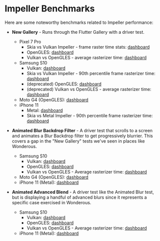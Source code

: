 # Impeller Benchmarks

Here are some noteworthy benchmarks related to Impeller performance:

- **New Gallery** - Runs through the Flutter Gallery with a driver test.
  - Pixel 7 Pro
    - Skia vs Vulkan Impeller - frame raster time stats: [dashboard](https://flutter-flutter-perf.skia.org/e/?queries=device_type%3DPixel_7_Pro%26sub_result%3D90th_percentile_frame_rasterizer_time_millis%26sub_result%3D99th_percentile_frame_rasterizer_time_millis%26sub_result%3Daverage_frame_rasterizer_time_millis%26sub_result%3Dworst_frame_rasterizer_time_millis%26test%3Dnew_gallery__transition_perf%26test%3Dnew_gallery_impeller__transition_perf)
    - OpenGLES: [dashboard](https://flutter-flutter-perf.skia.org/e/?keys=X080f13e1d6607d5ad3f4fe5c67e61538)
    - Vulkan vs OpenGLES - average rasterizer time: [dashboard](https://flutter-flutter-perf.skia.org/e/?queries=device_type%3DPixel_7_Pro%26sub_result%3Daverage_frame_rasterizer_time_millis%26test%3Dnew_gallery_impeller__transition_perf%26test%3Dnew_gallery_opengles_impeller__transition_perf)
  - Samsung S10
    - Vulkan: [dashboard](https://flutter-flutter-perf.skia.org/e/?keys=X777844777514c7b34e736eadbc5dd002)
    - Skia vs Vulkan Impeller - 90th percentile frame rasterizer time: [dashboard](https://flutter-flutter-perf.skia.org/e/?begin=1707934850&end=1708021250&queries=device_type%3DSM-A025V%26sub_result%3D90th_percentile_frame_rasterizer_time_millis%26test%3Dnew_gallery__transition_perf%26test%3Dnew_gallery_impeller__transition_perf)
    - (deprecated) OpenGLES: [dashboard](https://flutter-flutter-perf.skia.org/e/?keys=Xeb13bfef4ef2947f899646422bbad8c6)
    - (deprecated) Vulkan vs OpenGLES - average rasterizer time: [dashboard](https://flutter-flutter-perf.skia.org/e/?keys=Xdfca283b38a86fc09129141792cf5a4b)
  - Moto G4 (OpenGLES): [dashboard](https://flutter-flutter-perf.skia.org/e/?keys=Xaeae5aa39c9028be43e8a9ad40540bd8)
  - iPhone 11
    - Metal: [dashboard](https://flutter-flutter-perf.skia.org/e/?keys=X9d52e54d0ac32151cc10feca61ea34cc)
    - Skia vs Metal Impeller - 90th percentile frame rasterizer time: [dashboard](https://flutter-flutter-perf.skia.org/e/?keys=X836c18b955eb83a9102a4391672f37e0)

- **Animated Blur Backdrop Filter** - A driver test that scrolls to a screen and
  animates a Blur Backdrop filter to get progressively blurrier.  This covers a
  gap in the "New Gallery" tests we've seen in places like Wonderous.
  - Samsung S10
    - Vulkan: [dashboard](https://flutter-flutter-perf.skia.org/e/?keys=X71aab43432178775be19fe133cdb5528)
    - OpenGLES: [dashboard](https://flutter-flutter-perf.skia.org/e/?keys=X8024e2cd402a6afcefdb18aaabc9533a)
    - Vulkan vs OpenGLES - Average rasterizer time: [dashboard](https://flutter-flutter-perf.skia.org/e/?keys=Xb1c6d1bb2e43c633bc3e1aa896cf5b08)
  - Moto G4 (OpenGLES): [dashboard](https://flutter-flutter-perf.skia.org/e/?keys=X78023772ea9e94c81f37456a7fa7bf46)
  - iPhone 11 (Metal): [dashboard](https://flutter-flutter-perf.skia.org/e/?keys=X2f7504aba3db6aeff08cc896081ace55)

- **Animated Advanced Blend** - A driver test like the Animated Blur test, but
  is displaying a handful of advanced blurs since it represents a specific case
  exercised in Wonderous.
  - Samsung S10
    - Vulkan: [dashboard](https://flutter-flutter-perf.skia.org/e/?keys=X4ad61cb8047db080bca0808550f0662f)
    - OpenGLES: [dashboard](https://flutter-flutter-perf.skia.org/e/?keys=X0095f870c922720957aa4f6db5cefe76)
    - Vulkan vs OpenGLES - Average rasterizer time: [dashboard](https://flutter-flutter-perf.skia.org/e/?keys=X7ee143e5ef1da2f06950c5d281258377)
  - iPhone 11 (Metal): [dashboard](https://flutter-flutter-perf.skia.org/e/?keys=X65477f5b5026c0d5ee8fee79122427ab)
